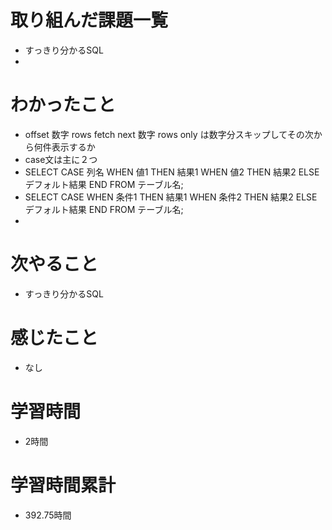 # 取り組んだ課題一覧
- すっきり分かるSQL
- 

# わかったこと
- offset 数字 rows fetch next 数字 rows only は数字分スキップしてその次から何件表示するか
- case文は主に２つ
- SELECT CASE 列名 WHEN 値1 THEN 結果1 WHEN 値2 THEN 結果2 ELSE デフォルト結果 END FROM テーブル名;
- SELECT CASE WHEN 条件1 THEN 結果1 WHEN 条件2 THEN 結果2 ELSE デフォルト結果 END FROM テーブル名;
- 


# 次やること
- すっきり分かるSQL

# 感じたこと
- なし

# 学習時間
- 2時間

# 学習時間累計
- 392.75時間
